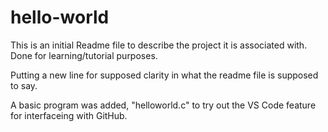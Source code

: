 # hello-world

This is an initial Readme file to describe the project it is associated with.
Done for learning/tutorial purposes.

Putting a new line for supposed clarity in what the readme file is supposed to say.

A basic program was added, "helloworld.c" to try out the VS Code feature for interfaceing with GitHub.
